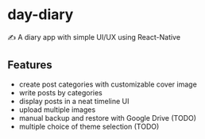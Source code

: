 # day-diary
✍ A diary app with simple UI/UX using React-Native 


## Features 
- create post categories with customizable cover image 
- write posts by categories 
- display posts in a neat timeline UI
- upload multiple images 
- manual backup and restore with Google Drive (TODO) 
- multiple choice of theme selection (TODO)
